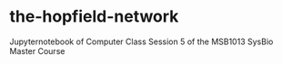 # the-hopfield-network
Jupyternotebook of Computer Class Session 5 of the MSB1013 SysBio Master Course

